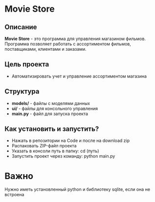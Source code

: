 # Movie Store

## Описание

**Movie Store** - это программа для управления магазином фильмов. Программа позволяет работать с ассортиментом фильмов, поставщиками, клиентами и заказами. 

## Цель проекта
- Автоматизировать учет и управление ассортиментом магазина

## Структура
- **models/** - файлы с моделями данных
- **ui/** - файлы для консольного управления
- **main.py** - файл для запуска проекта

## Как установить и запустить?
- Нажать в репозитории на Code и после на download zip 
- Распаковать ZIP-файл проекта
- Указать в консоли путь в папку: cd (путь)
- Запустить проект через команду: python main.py

# Важно
Нужно иметь установленный python и библиотеку sqlite, если она не встроена

